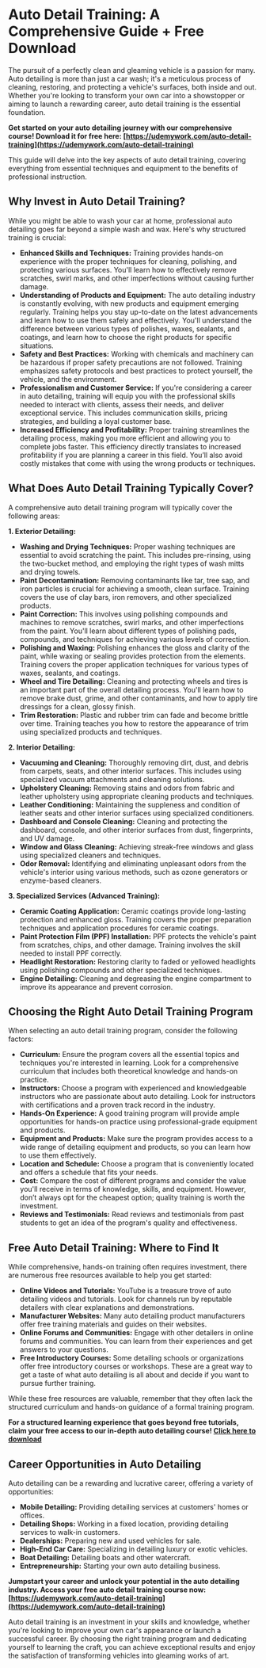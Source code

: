 # Auto Detail Training: A Comprehensive Guide + Free Download

The pursuit of a perfectly clean and gleaming vehicle is a passion for many. Auto detailing is more than just a car wash; it's a meticulous process of cleaning, restoring, and protecting a vehicle's surfaces, both inside and out. Whether you're looking to transform your own car into a showstopper or aiming to launch a rewarding career, auto detail training is the essential foundation.

**Get started on your auto detailing journey with our comprehensive course! Download it for free here: [https://udemywork.com/auto-detail-training](https://udemywork.com/auto-detail-training)**

This guide will delve into the key aspects of auto detail training, covering everything from essential techniques and equipment to the benefits of professional instruction.

## Why Invest in Auto Detail Training?

While you might be able to wash your car at home, professional auto detailing goes far beyond a simple wash and wax.  Here's why structured training is crucial:

*   **Enhanced Skills and Techniques:**  Training provides hands-on experience with the proper techniques for cleaning, polishing, and protecting various surfaces.  You'll learn how to effectively remove scratches, swirl marks, and other imperfections without causing further damage.
*   **Understanding of Products and Equipment:**  The auto detailing industry is constantly evolving, with new products and equipment emerging regularly.  Training helps you stay up-to-date on the latest advancements and learn how to use them safely and effectively.  You'll understand the difference between various types of polishes, waxes, sealants, and coatings, and learn how to choose the right products for specific situations.
*   **Safety and Best Practices:**  Working with chemicals and machinery can be hazardous if proper safety precautions are not followed.  Training emphasizes safety protocols and best practices to protect yourself, the vehicle, and the environment.
*   **Professionalism and Customer Service:**  If you're considering a career in auto detailing, training will equip you with the professional skills needed to interact with clients, assess their needs, and deliver exceptional service.  This includes communication skills, pricing strategies, and building a loyal customer base.
*   **Increased Efficiency and Profitability:** Proper training streamlines the detailing process, making you more efficient and allowing you to complete jobs faster. This efficiency directly translates to increased profitability if you are planning a career in this field. You’ll also avoid costly mistakes that come with using the wrong products or techniques.

## What Does Auto Detail Training Typically Cover?

A comprehensive auto detail training program will typically cover the following areas:

**1. Exterior Detailing:**

*   **Washing and Drying Techniques:**  Proper washing techniques are essential to avoid scratching the paint. This includes pre-rinsing, using the two-bucket method, and employing the right types of wash mitts and drying towels.
*   **Paint Decontamination:**  Removing contaminants like tar, tree sap, and iron particles is crucial for achieving a smooth, clean surface.  Training covers the use of clay bars, iron removers, and other specialized products.
*   **Paint Correction:**  This involves using polishing compounds and machines to remove scratches, swirl marks, and other imperfections from the paint.  You'll learn about different types of polishing pads, compounds, and techniques for achieving various levels of correction.
*   **Polishing and Waxing:**  Polishing enhances the gloss and clarity of the paint, while waxing or sealing provides protection from the elements.  Training covers the proper application techniques for various types of waxes, sealants, and coatings.
*   **Wheel and Tire Detailing:**  Cleaning and protecting wheels and tires is an important part of the overall detailing process.  You'll learn how to remove brake dust, grime, and other contaminants, and how to apply tire dressings for a clean, glossy finish.
*   **Trim Restoration:** Plastic and rubber trim can fade and become brittle over time. Training teaches you how to restore the appearance of trim using specialized products and techniques.

**2. Interior Detailing:**

*   **Vacuuming and Cleaning:** Thoroughly removing dirt, dust, and debris from carpets, seats, and other interior surfaces.  This includes using specialized vacuum attachments and cleaning solutions.
*   **Upholstery Cleaning:**  Removing stains and odors from fabric and leather upholstery using appropriate cleaning products and techniques.
*   **Leather Conditioning:**  Maintaining the suppleness and condition of leather seats and other interior surfaces using specialized conditioners.
*   **Dashboard and Console Cleaning:** Cleaning and protecting the dashboard, console, and other interior surfaces from dust, fingerprints, and UV damage.
*   **Window and Glass Cleaning:**  Achieving streak-free windows and glass using specialized cleaners and techniques.
*   **Odor Removal:** Identifying and eliminating unpleasant odors from the vehicle's interior using various methods, such as ozone generators or enzyme-based cleaners.

**3. Specialized Services (Advanced Training):**

*   **Ceramic Coating Application:**  Ceramic coatings provide long-lasting protection and enhanced gloss.  Training covers the proper preparation techniques and application procedures for ceramic coatings.
*   **Paint Protection Film (PPF) Installation:** PPF protects the vehicle's paint from scratches, chips, and other damage. Training involves the skill needed to install PPF correctly.
*   **Headlight Restoration:**  Restoring clarity to faded or yellowed headlights using polishing compounds and other specialized techniques.
*   **Engine Detailing:**  Cleaning and degreasing the engine compartment to improve its appearance and prevent corrosion.

## Choosing the Right Auto Detail Training Program

When selecting an auto detail training program, consider the following factors:

*   **Curriculum:** Ensure the program covers all the essential topics and techniques you're interested in learning. Look for a comprehensive curriculum that includes both theoretical knowledge and hands-on practice.
*   **Instructors:**  Choose a program with experienced and knowledgeable instructors who are passionate about auto detailing.  Look for instructors with certifications and a proven track record in the industry.
*   **Hands-On Experience:**  A good training program will provide ample opportunities for hands-on practice using professional-grade equipment and products.
*   **Equipment and Products:**  Make sure the program provides access to a wide range of detailing equipment and products, so you can learn how to use them effectively.
*   **Location and Schedule:**  Choose a program that is conveniently located and offers a schedule that fits your needs.
*   **Cost:**  Compare the cost of different programs and consider the value you'll receive in terms of knowledge, skills, and equipment.  However, don’t always opt for the cheapest option; quality training is worth the investment.
*   **Reviews and Testimonials:**  Read reviews and testimonials from past students to get an idea of the program's quality and effectiveness.

## Free Auto Detail Training: Where to Find It

While comprehensive, hands-on training often requires investment, there are numerous free resources available to help you get started:

*   **Online Videos and Tutorials:** YouTube is a treasure trove of auto detailing videos and tutorials. Look for channels run by reputable detailers with clear explanations and demonstrations.
*   **Manufacturer Websites:** Many auto detailing product manufacturers offer free training materials and guides on their websites.
*   **Online Forums and Communities:** Engage with other detailers in online forums and communities. You can learn from their experiences and get answers to your questions.
*   **Free Introductory Courses:** Some detailing schools or organizations offer free introductory courses or workshops. These are a great way to get a taste of what auto detailing is all about and decide if you want to pursue further training.

While these free resources are valuable, remember that they often lack the structured curriculum and hands-on guidance of a formal training program.

**For a structured learning experience that goes beyond free tutorials, claim your free access to our in-depth auto detailing course! [Click here to download](https://udemywork.com/auto-detail-training)**

## Career Opportunities in Auto Detailing

Auto detailing can be a rewarding and lucrative career, offering a variety of opportunities:

*   **Mobile Detailing:**  Providing detailing services at customers' homes or offices.
*   **Detailing Shops:**  Working in a fixed location, providing detailing services to walk-in customers.
*   **Dealerships:**  Preparing new and used vehicles for sale.
*   **High-End Car Care:** Specializing in detailing luxury or exotic vehicles.
*   **Boat Detailing:** Detailing boats and other watercraft.
*   **Entrepreneurship:**  Starting your own auto detailing business.

**Jumpstart your career and unlock your potential in the auto detailing industry. Access your free auto detail training course now: [https://udemywork.com/auto-detail-training](https://udemywork.com/auto-detail-training)**

Auto detail training is an investment in your skills and knowledge, whether you're looking to improve your own car's appearance or launch a successful career. By choosing the right training program and dedicating yourself to learning the craft, you can achieve exceptional results and enjoy the satisfaction of transforming vehicles into gleaming works of art.
